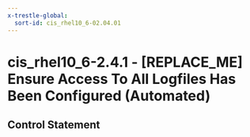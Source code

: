 ```yaml
---
x-trestle-global:
  sort-id: cis_rhel10_6-02.04.01
---
```


# cis_rhel10_6-2.4.1 - \[REPLACE_ME\] Ensure Access To All Logfiles Has Been Configured (Automated)

## Control Statement
